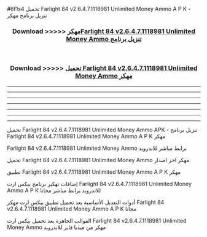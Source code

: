 #6f1s4 تحميل Farlight 84 v2.6.4.7.1118981 Unlimited Money Ammo  A P K - تنزيل برنامج مهكر



<div align="center">
<h3>Download >>>>> <a href="https://runaway1.web.app/?sq=Farlight 84 v2.6.4.7.1118981 Unlimited Money Ammo ">مهكرFarlight 84 v2.6.4.7.1118981 Unlimited Money Ammo  تنزيل برنامج</a></h3><br>

<h3>Download >>>>> <a href="https://runaway1.web.app/?sq=Farlight 84 v2.6.4.7.1118981 Unlimited Money Ammo ">تحميل Farlight 84 v2.6.4.7.1118981 Unlimited Money Ammo  مهكر</a></h3>
</div>


----------------------------------------------------------

----------------------------------------------------------

----------------------------------------------------------

----------------------------------------------------------

----------------------------------------------------------

----------------------------------------------------------

----------------------------------------------------------

تحميل Farlight 84 v2.6.4.7.1118981 Unlimited Money Ammo  APK - تنزيل برنامج Farlight 84 v2.6.4.7.1118981 Unlimited Money Ammo  A P K مهكر

Farlight 84 v2.6.4.7.1118981 Unlimited Money Ammo  برابط مباشر للاندرويد

تحميل Farlight 84 v2.6.4.7.1118981 Unlimited Money Ammo  مهكر اخر اصدار

تطبيق Farlight 84 v2.6.4.7.1118981 Unlimited Money Ammo  A P K مهكر

إضافات تهكير برنامج بيكس ارت Farlight 84 v2.6.4.7.1118981 Unlimited Money Ammo  A P K للاندرويد برابط مباشر مجانا

أدوات التعديل الأساسية بعد تحميل تطبيق بيكس ارت مهكر Farlight 84 v2.6.4.7.1118981 Unlimited Money Ammo  A P K مجانا

القوالب الجاهزة بعد تحميل بيكس ارت Farlight 84 v2.6.4.7.1118981 Unlimited Money Ammo  مهكر من ميديا فاير للاندرويد


